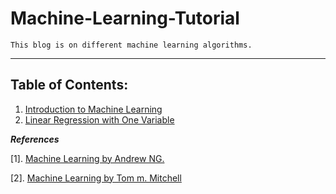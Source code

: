 # Machine-Learning-Tutorial

    This blog is on different machine learning algorithms.
 ------------

## Table of Contents:
  1. [Introduction to Machine Learning](https://github.com/rezwanh001/Machine-Learning-Tutorial/blob/master/Introduction_to_Machine_Learning.ipynb)
  2. [Linear Regression with One Variable](https://github.com/rezwanh001/Machine-Learning-Tutorial/blob/master/Linear_Regression_with_One_Variable.ipynb)
         
        

***References***

  [1]. [Machine Learning by Andrew NG.](https://www.coursera.org/learn/machine-learning/home/welcome)
  
  [2]. [Machine Learning by Tom m. Mitchell]()
